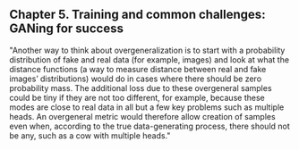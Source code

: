 ## Chapter 5. Training and common challenges: GANing for success

"Another way to think about overgeneralization is to start with a probability distribution of fake and real data (for example, images) and look at what the distance functions (a way to measure distance between real and fake images’ distributions) would do in cases where there should be zero probability mass. The additional loss due to these overgeneral samples could be tiny if they are not too different, for example, because these modes are close to real data in all but a few key problems such as multiple heads. An overgeneral metric would therefore allow creation of samples even when, according to the true data-generating process, there should not be any, such as a cow with multiple heads."
